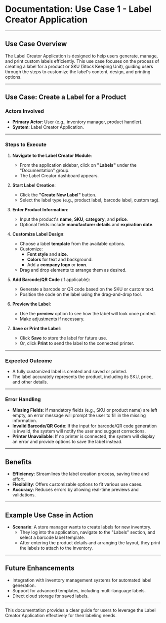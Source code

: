 # Documentation: Use Case 1 - Label Creator Application

---

## **Use Case Overview**

The Label Creator Application is designed to help users generate, manage, and print custom labels efficiently. This use case focuses on the process of creating a label for a product or SKU (Stock Keeping Unit), guiding users through the steps to customize the label's content, design, and printing options.

---

## **Use Case: Create a Label for a Product**

### **Actors Involved**

- **Primary Actor**: User (e.g., inventory manager, product handler).
- **System**: Label Creator Application.

---

### **Steps to Execute**

1. **Navigate to the Label Creator Module**:

   - From the application sidebar, click on **"Labels"** under the "Documentation" group.
   - The Label Creator dashboard appears.

2. **Start Label Creation**:

   - Click the **"Create New Label"** button.
   - Select the label type (e.g., product label, barcode label, custom tag).

3. **Enter Product Information**:

   - Input the product's **name**, **SKU**, **category**, and **price**.
   - Optional fields include **manufacturer details** and **expiration date**.

4. **Customize Label Design**:

   - Choose a label **template** from the available options.
   - Customize:
     - **Font style** and **size**.
     - **Colors** for text and background.
     - Add a **company logo** or **icon**.
   - Drag and drop elements to arrange them as desired.

5. **Add Barcode/QR Code** (if applicable):

   - Generate a barcode or QR code based on the SKU or custom text.
   - Position the code on the label using the drag-and-drop tool.

6. **Preview the Label**:

   - Use the **preview** option to see how the label will look once printed.
   - Make adjustments if necessary.

7. **Save or Print the Label**:
   - Click **Save** to store the label for future use.
   - Or, click **Print** to send the label to the connected printer.

---

### **Expected Outcome**

- A fully customized label is created and saved or printed.
- The label accurately represents the product, including its SKU, price, and other details.

---

### **Error Handling**

- **Missing Fields**: If mandatory fields (e.g., SKU or product name) are left empty, an error message will prompt the user to fill in the missing information.
- **Invalid Barcode/QR Code**: If the input for barcode/QR code generation is invalid, the system will notify the user and suggest corrections.
- **Printer Unavailable**: If no printer is connected, the system will display an error and provide options to save the label instead.

---

## **Benefits**

- **Efficiency**: Streamlines the label creation process, saving time and effort.
- **Flexibility**: Offers customizable options to fit various use cases.
- **Accuracy**: Reduces errors by allowing real-time previews and validations.

---

## **Example Use Case in Action**

- **Scenario**: A store manager wants to create labels for new inventory.
  - They log into the application, navigate to the "Labels" section, and select a barcode label template.
  - After entering the product details and arranging the layout, they print the labels to attach to the inventory.

---

## **Future Enhancements**

- Integration with inventory management systems for automated label generation.
- Support for advanced templates, including multi-language labels.
- Direct cloud storage for saved labels.

---

This documentation provides a clear guide for users to leverage the Label Creator Application effectively for their labeling needs.
